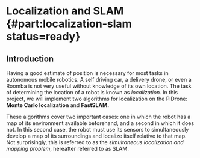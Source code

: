 # Localization and SLAM {#part:localization-slam status=ready}

## Introduction

Having a good estimate of position is necessary for most tasks in autonomous mobile robotics. A self driving car, a delivery drone, or even a Roomba is not very useful without knowledge of its own location. The task of determining the location of a robot is known as *localization.* In this project, we will implement two algorithms for localization on the PiDrone: **Monte Carlo localization** and **FastSLAM.**

These algorithms cover two important cases: one in which the robot has a map of its environment available beforehand, and a second in which it does not.  In this second case, the robot must use its sensors to simultaneously develop a map of its surroundings and localize itself relative to that map. Not surprisingly, this is referred to as the *simultaneous localization and mapping problem*, hereafter referred to as SLAM.

